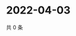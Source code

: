 # 2022-04-03

共 0 条

<!-- BEGIN WEIBO -->
<!-- 最后更新时间 Sun Apr 03 2022 05:12:31 GMT+0800 (China Standard Time) -->

<!-- END WEIBO -->
